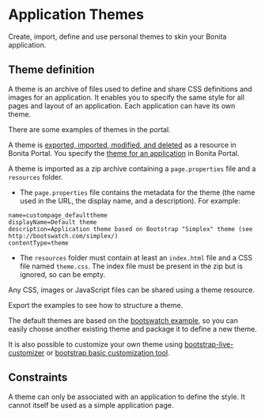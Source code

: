 # Application Themes

Create, import, define and use personal themes to skin your Bonita application.

## Theme definition

A theme is an archive of files used to define and share CSS definitions and images for an application.
It enables you to specify the same style for all pages and layout of an application.
Each application can have its own theme.

There are some examples of themes in the portal.

A theme is [exported, imported, modified, and deleted](resource-management.md) as a resource in Bonita Portal. You specify the [theme for an application](applications.md) in Bonita Portal.

A theme is imported as a zip archive containing a `page.properties` file and a `resources` folder.

* The `page.properties` file contains the metadata for the theme (the name used in the URL, the display name, and a description). For example: 
```properties
name=custompage_defaulttheme
displayName=Default theme
description=Application theme based on Bootstrap "Simplex" theme (see http://bootswatch.com/simplex/)
contentType=theme
```

* The `resources` folder must contain at least an `index.html` file and a CSS file named `theme.css`. The index file must be present in the zip but is ignored, so can be empty.

Any CSS, images or JavaScript files can be shared using a theme resource.

Export the examples to see how to structure a theme.

The default themes are based on the [bootswatch example](https://bootswatch.com/), so you can easily choose another existing theme and package it to define a new theme. 

It is also possible to customize your own theme using [bootstrap-live-customizer](http://bootstrap-live-customizer.com/) or [bootstrap basic customization tool](http://getbootstrap.com/customize/).

## Constraints

A theme can only be associated with an application to define the style. It cannot itself be used as a simple application page.
